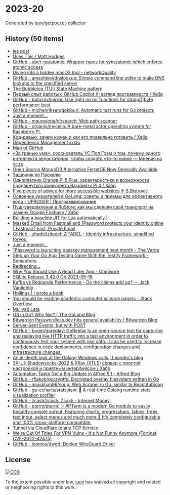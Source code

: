 # 2023-20

Generated by [juev/getpocket-collector](https://github.com/juev/getpocket-collector)

## History (50 items)

- [jes post](https://j3s.sh/thought/vore-a-new-rss-feed-reader.html)
- [Uses This / Matt Hodges](https://usesthis.com/interviews/matt.hodges)
- [GitHub - uber-go/atomic: Wrapper types for sync/atomic which enforce atomic access](https://github.com/uber-go/atomic)
- [Diving into a hidden macOS tool - networkQuality](https://cyberhost.uk/the-hidden-macos-speedtest-tool-networkquality/)
- [GitHub - ameshkov/dnslookup: Simple command line utility to make DNS lookups to the specified server](https://github.com/ameshkov/dnslookup)
- [The Bubbletea (TUI) State Machine pattern](https://www.zackproser.com/blog/bubbletea-state-machine)
- [Первый опыт работы с GitHub Copilot X: взгляд программиста / Хабр](https://habr.com/ru/companies/ispmanager/articles/734990/)
- [GitHub - butuzov/mirror: Use right mirror functions for string/[]byte performance bust](https://github.com/butuzov/mirror)
- [GitHub - michenriksen/gokiburi: Automatic test runs for Go projects](https://github.com/michenriksen/gokiburi)
- [Just a moment...](https://medium.com/@deckarep/the-go-1-19-atomic-wrappers-and-why-to-use-them-ae14c1177ad8)
- [GitHub - maurosoria/dirsearch: Web path scanner](https://github.com/maurosoria/dirsearch)
- [GitHub - organix/mycelia: A bare-metal actor operating system for Raspberry Pi.](https://github.com/organix/mycelia)
- [Код-ревью: зачем нужен и как его правильно готовить / Хабр](https://habr.com/ru/companies/yandex_praktikum/articles/734568/)
- [Dependency Management in Go](https://blog.manel.in/posts/go-deps)
- [Map of GitHub](https://anvaka.github.io/map-of-github/)
- [«За гранью ума»: сооснователь YC Пол Грэм о том, почему одного интеллекта недостаточно, чтобы создать что-то новое — Мнения на vc.ru](https://vc.ru/opinions/309104-za-granyu-uma-soosnovatel-yc-pol-grem-o-tom-pochemu-odnogo-intellekta-nedostatochno-chtoby-sozdat-chto-to-novoe)
- [Open Source MongoDB Alternative FerretDB Now Generally Available](https://www.infoq.com/news/2023/05/ferretdb-mongodb-ga/)
- [Задачник по Паскалю](https://grishaev.me/pascal-exercises/)
- [Одноплатник Orange Pi 5 Plus: характеристики и возможности продвинутого конкурента Raspberry Pi 4 / Хабр](https://habr.com/ru/companies/selectel/articles/734860/)
- [Five pieces of advice for more accessible websites ✣ S.Bistrović](https://www.silvestar.codes/articles/five-pieces-of-advice-for-more-accessible-websites/)
- [Освоение указателей в GoLang: советы и приемы для эффективного кода - UPROGER | Программирование](https://uproger.com/osvoenie-ukazatelej-v-golang-sovety-i-priemy-dlya-effektivnogo-koda/)
- [Пуш-уведомления в RuStore: как мы сделали свой транспорт на замену Google Firebase / Хабр](https://habr.com/ru/companies/oleg-bunin/articles/728516/)
- [Building a baseline JIT for Lua automatically |](https://sillycross.github.io/2023/05/12/2023-05-12/)
- [Masked Email from Fastmail and 1Password protects your identity online | Fastmail | Fast, Private Email](https://www.fastmail.com/blog/masked-email-from-fastmail-and-1password-protects-your-identity-online/)
- [GitHub - zitadel/zitadel: ZITADEL - Identity infrastructure, simplified foryou.](https://github.com/zitadel/zitadel)
- [Just a moment...](https://medium.com/cloud-security/aws-s3-814d0e2af4ab)
- [1Password is launching passkey management next month - The Verge](https://www.theverge.com/2023/5/16/23725223/1password-passkey-date-password-manager)
- [Step up Your Go App Testing Game With the Testify Framework - Semaphore](https://semaphoreci.com/blog/testify-go)
- [Redirecting…](https://thinkinglabs.io/articles/2023/05/02/continuous-code-reviews-using-non-blocking-reviews-a-case-study.html)
- [Why You Should Use A Read Later App - Omnivore](https://blog.omnivore.app/p/why-you-should-use-a-read-later-app)
- [SQLite Release 3.42.0 On 2023-05-16](https://sqlite.org/releaselog/3_42_0.html)
- [Kafka vs Redpanda Performance - Do the claims add up? — Jack Vanlightly](https://jack-vanlightly.com/blog/2023/5/15/kafka-vs-redpanda-performance-do-the-claims-add-up)
- [Hollings | I wrote a book](https://hollings.io/book/)
- [You should be reading academic computer science papers - Stack Overflow](https://stackoverflow.blog/2022/12/30/you-should-be-reading-academic-computer-science-papers/)
- [Mullvad Leta](https://leta.mullvad.net)
- [OS in Go? Why Not? | The GoLand Blog](https://blog.jetbrains.com/go/2023/05/16/os-in-go-why-not/)
- [Bitwarden Passwordless.dev hits general availability | Bitwarden Blog](https://bitwarden.com/blog/bitwarden-passwordless-dev-hits-general-availability/)
- [Server-Sent Events, but with POST](https://solovyov.net/blog/2023/eventsource-post/)
- [GitHub - buger/goreplay: GoReplay is an open-source tool for capturing and replaying live HTTP traffic into a test environment in order to continuously test your system with real data. It can be used to increase confidence in code deployments, configuration changes and infrastructure changes.](https://github.com/buger/goreplay)
- [An in-depth look at the Golang Windows calls | Leandro's blog](https://leandrofroes.github.io/posts/An-in-depth-look-at-Golang-Windows-calls/)
- [3X-UI: Shadowsocks-2022 & XRay (XTLS) сервер с простой настройкой и приятным интерфейсом / Хабр](https://habr.com/ru/articles/735536/)
- [Automation Tasks Get a Big Update in Alfred 5.1 - Alfred Blog](https://www.alfredapp.com/blog/tips-and-tricks/automation-tasks-big-update-in-5.1/)
- [GitHub - rfjakob/gocryptfs: Encrypted overlay filesystem written in Go](https://github.com/rfjakob/gocryptfs)
- [GitHub - anaskhan96/soup: Web Scraper in Go, similar to BeautifulSoup](https://github.com/anaskhan96/soup)
- [GitHub - go-echarts/statsview: 🚀 A real-time Golang runtime stats visualization profiler](https://github.com/go-echarts/statsview)
- [GitHub - zcash/zcash: Zcash - Internet Money](https://github.com/zcash/zcash)
- [GitHub - pterm/pterm: ✨ #PTerm is a modern Go module to easily beautify console output. Featuring charts, progressbars, tables, trees, text input, select menus and much more 🚀 It's completely configurable and 100% cross-platform compatible.](https://github.com/pterm/pterm)
- [Tunnel via Cloudflare to any TCP Service](https://iq.thc.org/tunnel-via-cloudflare-to-any-tcp-service)
- [We're Out Of Titles For VPN Vulns - It's Not Funny Anymore (Fortinet CVE-2022-42475)](https://labs.watchtowr.com/fortinet-no-more-funny-titles-cve-2022-42475/)
- [GitHub - leomos/dwgd: Docker WireGuard Driver](https://github.com/leomos/dwgd)

## License

[![CC0](https://mirrors.creativecommons.org/presskit/buttons/88x31/svg/cc-zero.svg)](https://creativecommons.org/publicdomain/zero/1.0/)

To the extent possible under law, [juev](https://github.com/juev) has waived all copyright and related or neighboring rights to this work.
